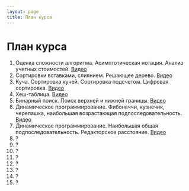 ```yaml
---
layout: page
title: План курса
---
```


# План курса

1. Оценка сложности алгоритма. Асимптотическая нотация. Анализ учетных стоимостей. [Видео](https://youtu.be/LKBMrXVFQHo)
2. Сортировки вставками, слиянием. Решающее дерево. [Видео](https://youtu.be/8r4tSlA_gFg)
3. Куча. Сортировка кучей. Сортировка подсчетом. Цифровая сортировка. [Видео](https://www.youtube.com/watch?v=LRpp7i8_HyY)
4. Хеш-таблица. [Видео](https://youtu.be/olc_KHCD5u0)
5. Бинарный поиск. Поиск верхней и нижней границы. [Видео](https://youtu.be/RlQgGDPbf8U)
6. Динамическое программирование. Фибоначчи, кузнечик, черепашка, наибольшая возрастающая подпоследовательность. [Видео](https://youtu.be/OwHyVeltsbs)
7. Динамическое программирование. Наибольшая общая подпоследовательность. Редакторское расстояние. [Видео](https://youtu.be/F1GtteDm6Ts)
8. ?
9. ?
10. ?
11. ?
12. ?
13. ?
14. ?
15. ?

